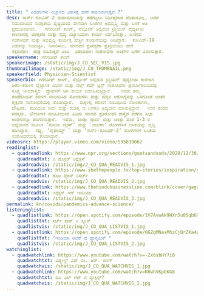 ```yaml
---
title: " ಪಿಡುಗುಗಳು ವಿಜ್ಞಾನದ ವಿಕಾಸಕ್ಕೆ ಹೇಗೆ ಕಾರಣವಾಗುತ್ತವೆ ?"
desc: ಸಾರ್ಸ್‌-ಕೋವಿಡ್-2‌ ಮಹಾಮಾರಿಯನ್ನು ತಡೆಗಟ್ಟಲು ನಿರ್ದಿಷ್ಠವಾದ ಪರಿಹಾರವಿಲ್ಲ, ಆದರೆ
  ಸಮುದಾಯದ ಸುರಕ್ಷತೆಯ ದೃಷ್ಟಿಯಿಂದ ವೇಗವಾಗಿ ಲಸಿಕೆಗಳ ಅಭಿವೃದ್ಧಿ ಮತ್ತು ಬಳಕೆ ಅತಿ
  ಪ್ರಮುಖವಾಗಿದೆ.   ಗಗನದೀಪ್‌ ಕಾಂಗ್, ವೆಲ್ಲೋರ್‌ ಅಲ್ಲಿರುವ ಕ್ರಿಶ್ಚಿಯನ್‌ ವೈದ್ಯಕೀಯ
  ಕಾಲೇಜಿನಲ್ಲಿ ಚಿಕಿತ್ಸಕರು ಮತ್ತು ವೈದ್ಯ ವಿಜ್ಞಾನಿಯಾಗಿ ಕಾರ್ಯ ನಿರ್ವಹಿಸುತ್ತಾ, ಲಸಿಕೆಯ
  ಸಂಶೋಧನೆ ಮತ್ತು ಅಭಿವೃದ್ಧಿ ಕಾರ್ಯಕ್ಕೆ ಹೆಚ್ಚಿನ ಕೊಡುಗೆಯನ್ನು ನೀಡಿದ್ದಾರೆ.  ಕೋವಿಡ್-19‌
  ಪಿಡುಗನ್ನು ನಿಯಂತ್ರಿಸಿ, ನಿವಾರಿಸಲು, ಮಾನವನ ಪ್ರತಿರಕ್ಷಣಾ ಪ್ರತಿಕ್ರಿಯೆಯು ಹೇಗೆ
  ಸಕ್ಷಮವಾಗಿ  ಪಾತ್ರ ವಹಿಸುತ್ತದೆ ಎಂಬ  ವಿಷಯವಾಗಿ ಸಂಶೋಧನಾ ಅಂಶಗಳ ಬಗೆಗೆ ವಿವರಿಸುತ್ತಾರೆ.
speakername: ಗಗನದೀಪ್‌ ಕಾಂಗ್
speakerimage: /static/img/J_CO_SEC_VIS.jpg
thumbnailimage: /static/img/J_CO_THUMBNAIL.png
speakerfield: Physician-Scientist
speakerbio: ಗಗನದೀಪ್‌ ಕಾಂಗ್, ವೆಲ್ಲೋರ್‌ ಅಲ್ಲಿರುವ ಕ್ರಿಶ್ಚಿಯನ್‌ ವೈದ್ಯಕೀಯ ಕಾಲೇಜಿನ
  ಜಠರ-ಕರುಳಿನ ವೈಜ್ಞಾನಿಕ ವಿಭಾಗ ಮತ್ತು ವೆಲ್ಲ್‌ ಕಮ್‌ ಟ್ರಸ್ಟ್‌ ಸಂಶೋಧನಾ ಪ್ರಯೋಗಾಲಯದಲ್ಲಿ
  ಸೂಕ್ಷ್ಮ ಜೀವಶಾಸ್ತ್ರದ  ಪ್ರೊಫೆಸರ್ ಆಗಿ ಕಾರ್ಯ ನಿರ್ವಹಿಸುತ್ತಿದ್ದಾರೆ.   ಇವರು ತಮ್ಮ
  ತಂಡದೊಂದಿಗೆ ಕರುಳಿಗೆ ಸಂಬಂದಿಸಿದ ಸೋಂಕುಗಳು ಮತ್ತು ಮಕ್ಕಳ ಆರೋಗ್ಯವನ್ನು ಒಳಗೊಂಡ ಅಂತರ
  ಶೈಕ್ಷಣಿಕ ಸಂಸೋಧನೆಯಲ್ಲಿ ತೊಡಗಿದ್ದಾರೆ.  ಮಕ್ಕಳಲ್ಲಿ ಕರುಳಿಗೆ ಸಂಬಂಧಿಸಿದ ಸೋಂಕುಗಳು,
  ಪೌಷ್ಟಿಕತೆ, ಕುಡಿಯುವ ನೀರು ಮತ್ತು ಶುಚಿತ್ವ ದ ಬಗೆಗೂ ಅಧ್ಯಯನ ಮಾಡುತ್ತಿದ್ದಾರೆ.  ಇವರ ತಂಡದ
  ಸದಸ್ಯರು, ಭೌಗೋಳಿಕ ಮಾಹಿತಿಯಿಂದ ಹಿಡಿದು ಮಾನವ ಪ್ರತಿರೋಧಕ ಶಾಸ್ತ್ರದ ವರೆಗೂ ಎಲ್ಲಾ
  ಅಂಶಗಳನ್ನೂ ಪರಿಗಣಿಸುತ್ತಾರೆ.  ಇವರು, ಚಿಕಿತ್ಸಾ ಪೂರ್ವ ಮತ್ತು ಚಿಕಿತ್ಸಾ ಹಂತ 1-3 ರ
  ಅಧ್ಯಯನದ ಮೂಲಕ ʼರೋಟಾ ವೈರಸ್‌ʼ ಮತ್ತು ʼಖಾಲೆರಾʼ ರೋಗಗಳಿಗೆ ಲಸಿಕೆಯನ್ನು ವೃದ್ಧಿ
  ಪಡಿಸಿದ್ದಾರೆ.  ಸಧ್ಯ, ʼಟೈಫಾಯ್ಡ್‌ ʼ ಮತ್ತು ʼಸಾರ್ಸ್-ಕೋವಿಡ್-2ʼ‌ ರೋಗಗಳಿಗೆ ಲಸಿಕೆಯ
  ಸಂಶೋಧನೆಯಲ್ಲಿ ತೊಡಗಿದ್ದಾರೆ.
videosrc: https://player.vimeo.com/video/535839062
readinglist:
  - quadreadlink: https://www.npr.org/sections/goatsandsoda/2020/12/30/950880445/even-with-10-million-covid-19-cases-a-doctor-says-india-dodged-a-bullet
    quadreadtxt: ಎ ಡೊಕ್ಟರ್‌ ರಿಪ್ಲೆ಼ಕ್ಟಸ್
    quadreadvis: /static/img/J_CO_QUA_READVIS_1.jpg
  - quadreadlink: https://www.shethepeople.tv/top-stories/inspiration/gagandeep-kang-rotavirus-research-healthcare/
    quadreadtxt: ರೊಟ ವೈರಸ್ ರಿಸರ್ಚ್
    quadreadvis: /static/img/J_CO_QUA_READVIS_2.jpg
  - quadreadlink: https://www.thehindubusinessline.com/blink/cover/gagandeep-kang-many-if-not-most-will-eventually-get-infected/article31244533.ece
    quadreadtxt: ಇನ್ಫೆಕ್ಷನ್ ಇನ್‌ ಇಂಡಿಯಾ
    quadreadvis: /static/img/J_CO_QUA_READVIS_3.jpg
permalink: kn/covids/pandemics-advance-science/
listeninglist:
  - quadlistlink: https://open.spotify.com/episode/1V7AvwAk9HXn5u05qb6XZV
    quadlisttxt: ಸರ್ಚ್‌ ಫಾರ್‌ ಎ ಕ್ಯೂರ್‌
    quadlistvis: /static/img/J_CO_QUA_LISTVIS_1.jpg
  - quadlistlink: https://open.spotify.com/episode/66ZgMNaxMhzCjQrZXa4p4j
    quadlisttxt: "ಇಂಡಿಯಾ ಆಂಡ್‌ ದ ಪ್ಯಾನ್ಡಮಿಕ್ "
    quadlistvis: /static/img/J_CO_QUA_LISTVIS_2.jpg
watchinglist:
  - quadwatchlink: https://www.youtube.com/watch?v=-Zx6sbHY7i0
    quadwatchtxt: ಎಷ್ಪ್ಲೇನ್ಡ್‌ ವಿಥ್‌ ಡಾ.‌ ಆರ್.‌ ಕಾಂಗ್
    quadwatchvis: /static/img/J_CO_QUA_WATCHVIS_1.jpg
  - quadwatchlink: https://www.youtube.com/watch?v=KRwhVKpbKG8
    quadwatchtxt: ಹೂ ವಿಲ್‌ ಗೆಟ್‌ ದ ವ್ಯಾಕ್ಸಿನ್ಸ್?‌‌
    quadwatchvis: /static/img/J_CO_QUA_WATCHVIS_2.jpg
---
```

